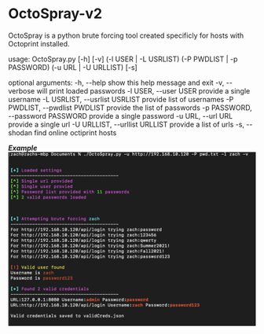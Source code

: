 # OctoSpray-v2
OctoSpray is a python brute forcing tool created specificly for hosts with Octoprint installed.


usage: OctoSpray.py [-h] [-v] (-l USER | -L USRLIST) (-P PWDLIST | -p PASSWORD) (-u URL | -U URLLIST) [-s]

optional arguments: 
  -h, --help            show this help message and exit 
  -v, --verbose         will print loaded passwords 
  -l USER, --user USER  provide a single username 
  -L USRLIST, --usrlist USRLIST 
                        provide list of usernames 
  -P PWDLIST, --pwdlist PWDLIST 
                        provide the list of passwords 
  -p PASSWORD, --password PASSWORD 
                        provide a single password 
  -u URL, --url URL     provide a single url 
  -U URLLIST, --urllist URLLIST 
                        provide a list of urls 
  -s, --shodan          find online octiprint hosts 
  
***Example***
![alt text](https://github.com/zcrosman/OctoSpray-v2/blob/7b9ece5f86f436cd28d4998c0dfebf041ba6a4fc/Example%20usage.png)

